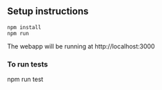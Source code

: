 ## Setup instructions
```
npm install
npm run
```
The webapp will be running at http://localhost:3000

### To run tests
npm run test
